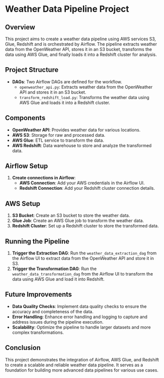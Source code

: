 # Weather Data Pipeline Project

## Overview

This project aims to create a weather data pipeline using AWS services S3, Glue, Redshift and is orchestrated by Airflow. The pipeline extracts weather data from the OpenWeather API, stores it in an S3 bucket, transforms the data using AWS Glue, and finally loads it into a Redshift cluster for analysis.

## Project Structure

- **DAGs**: Two Airflow DAGs are defined for the workflow.
  - `openweather_api.py`: Extracts weather data from the OpenWeather API and stores it in an S3 bucket.
  - `transform_redshift_load.py`: Transforms the weather data using AWS Glue and loads it into a Redshift cluster.

## Components

- **OpenWeather API**: Provides weather data for various locations.
- **AWS S3**: Storage for raw and processed data.
- **AWS Glue**: ETL service to transform the data.
- **AWS Redshift**: Data warehouse to store and analyze the transformed data.

## Airflow Setup

1. **Create connections in Airflow**:
   - **AWS Connection**: Add your AWS credentials in the Airflow UI.
   - **Redshift Connection**: Add your Redshift cluster connection details.

## AWS Setup

1. **S3 Bucket**: Create an S3 bucket to store the weather data.
2. **Glue Job**: Create an AWS Glue job to transform the weather data.
3. **Redshift Cluster**: Set up a Redshift cluster to store the transformed data.

## Running the Pipeline

1. **Trigger the Extraction DAG**: Run the `weather_data_extraction_dag` from the Airflow UI to extract data from the OpenWeather API and store it in S3.
2. **Trigger the Transformation DAG**: Run the `weather_data_transformation_dag` from the Airflow UI to transform the data using AWS Glue and load it into Redshift.

## Future Improvements

- **Data Quality Checks**: Implement data quality checks to ensure the accuracy and completeness of the data.
- **Error Handling**: Enhance error handling and logging to capture and address issues during the pipeline execution.
- **Scalability**: Optimize the pipeline to handle larger datasets and more complex transformations.

## Conclusion

This project demonstrates the integration of Airflow, AWS Glue, and Redshift to create a scalable and reliable weather data pipeline. It serves as a foundation for building more advanced data pipelines for various use cases.
